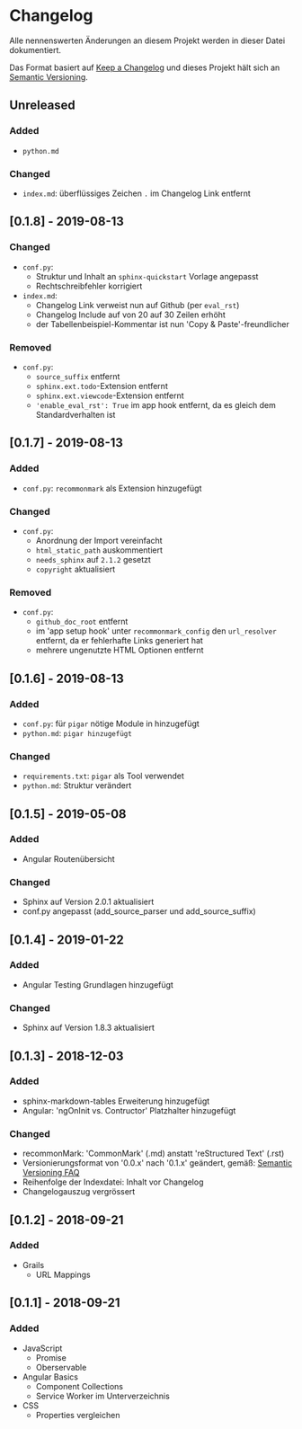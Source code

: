 # Changelog
Alle nennenswerten Änderungen an diesem Projekt werden in dieser Datei dokumentiert.

Das Format basiert auf [Keep a Changelog](http://keepachangelog.com/de/1.0.0/)
und dieses Projekt hält sich an [Semantic Versioning](http://semver.org/lange/de/spec/v2.0.0.html).

## Unreleased
### Added
- `python.md`

### Changed
- `index.md`: überflüssiges Zeichen `.` im Changelog Link entfernt


## [0.1.8] - 2019-08-13
### Changed
- `conf.py`:
  - Struktur und Inhalt an `sphinx-quickstart` Vorlage angepasst
  - Rechtschreibfehler korrigiert
- `index.md`:
  - Changelog Link verweist nun auf Github (per `eval_rst`)
  - Changelog Include auf von 20 auf 30 Zeilen erhöht
  - der Tabellenbeispiel-Kommentar ist nun 'Copy & Paste'-freundlicher

### Removed
- `conf.py`:
  - `source_suffix` entfernt
  - `sphinx.ext.todo`-Extension entfernt
  - `sphinx.ext.viewcode`-Extension entfernt
  - `'enable_eval_rst': True` im app hook entfernt, da es gleich dem Standardverhalten ist

## [0.1.7] - 2019-08-13
### Added
  - `conf.py`: `recommonmark` als Extension hinzugefügt

### Changed
- `conf.py`:
  - Anordnung der Import vereinfacht
  - `html_static_path` auskommentiert
  - `needs_sphinx` auf `2.1.2` gesetzt
  - `copyright` aktualisiert

### Removed
- `conf.py`:
  - `github_doc_root` entfernt
  - im 'app setup hook' unter `recommonmark_config` den `url_resolver` entfernt, da er fehlerhafte Links generiert hat
  - mehrere ungenutzte HTML Optionen entfernt


## [0.1.6] - 2019-08-13
### Added
- `conf.py`: für `pigar` nötige Module in hinzugefügt
- `python.md`: `pigar hinzugefügt`

### Changed
- `requirements.txt`: `pigar` als  Tool verwendet
- `python.md`: Struktur verändert

## [0.1.5] - 2019-05-08
### Added
- Angular Routenübersicht

### Changed
- Sphinx auf Version 2.0.1 aktualisiert
- conf.py angepasst (add_source_parser und add_source_suffix)

## [0.1.4] - 2019-01-22
### Added
- Angular Testing Grundlagen hinzugefügt

### Changed
- Sphinx auf Version 1.8.3 aktualisiert

## [0.1.3] - 2018-12-03
### Added
- sphinx-markdown-tables Erweiterung hinzugefügt
- Angular: 'ngOnInit vs. Contructor' Platzhalter hinzugefügt

### Changed
- recommonMark: 'CommonMark' (.md) anstatt 'reStructured Text' (.rst)
- Versionierungsformat von '0.0.x' nach '0.1.x' geändert, gemäß:
  [Semantic Versioning FAQ](https://semver.org/#how-should-i-deal-with-revisions-in-the-0yz-initial-development-phase)
- Reihenfolge der Indexdatei: Inhalt vor Changelog
- Changelogauszug vergrössert

## [0.1.2] - 2018-09-21
### Added
- Grails
  - URL Mappings

## [0.1.1] - 2018-09-21
### Added
- JavaScript
  - Promise
  - Oberservable
- Angular Basics
  - Component Collections
  - Service Worker im Unterverzeichnis
- CSS
  - Properties vergleichen